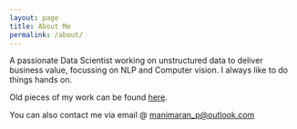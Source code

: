 ```yaml
---
layout: page
title: About Me
permalink: /about/
---
```


A passionate Data Scientist working on unstructured data to deliver business value, focussing on NLP and Computer vision. I always like to do things hands on.

Old pieces of my work can be found [here](https://github.com/mani2106/Competition-Notebooks).

You can also contact me via email @ <manimaran_p@outlook.com>
